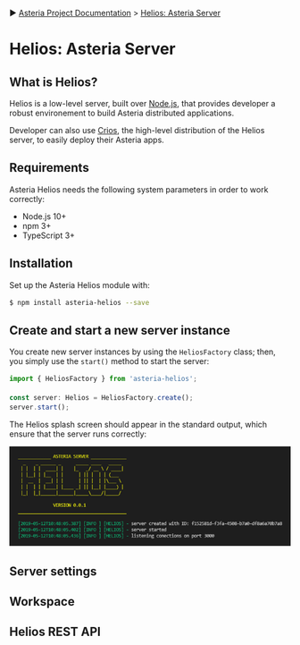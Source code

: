 :arrow_forward: [Asteria Project Documentation](https://github.com/asteria-project/asteria/blob/master/documentation/asteria-documentation.md) > [Helios: Asteria Server](https://github.com/asteria-project/asteria/blob/master/documentation/helios/helios.md)

# Helios: Asteria Server

## What is Helios?

Helios is a low-level server, built over [Node.js](https://nodejs.org/), that provides developer a robust environement to build Asteria distributed applications.

Developer can also use [Crios](https://github.com/asteria-project/asteria-crios), the high-level distribution of the Helios server, to easily deploy their Asteria apps.

## Requirements

Asteria Helios needs the following system parameters in order to work correctly:

- Node.js 10+
- npm 3+
- TypeScript 3+

## Installation

Set up the Asteria Helios module with:

```bash
$ npm install asteria-helios --save
```

## Create and start a new server instance

You create new server instances by using the `HeliosFactory` class; then, you simply use the `start()` method  to start the server:

```javascript
import { HeliosFactory } from 'asteria-helios';

const server: Helios = HeliosFactory.create();
server.start();
```

The Helios splash screen should appear in the standard output, which ensure that the server runs correctly:

![Helios: Asteria Serve](https://raw.githubusercontent.com/asteria-project/asteria/master/documentation/helios/media/helios-splash-screen.png)

## Server settings

## Workspace

## Helios REST API